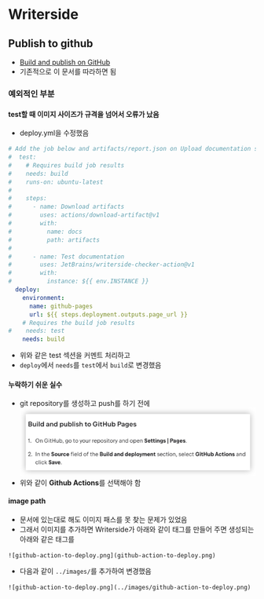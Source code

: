 # Writerside

## Publish to github

- [Build and publish on GitHub](https://www.jetbrains.com/help/writerside/deploy-docs-to-github-pages.html) 
- 기존적으로 이 문서를 따라하면 됨
### 예외적인 부분
#### test할 때 이미지 사이즈가 규격을 넘어서 오류가 났음
- deploy.yml을 수정했음
```yaml
# Add the job below and artifacts/report.json on Upload documentation step above if you want to fail the build when documentation contains errors
#  test:
#    # Requires build job results
#    needs: build
#    runs-on: ubuntu-latest
#
#    steps:
#      - name: Download artifacts
#        uses: actions/download-artifact@v1
#        with:
#          name: docs
#          path: artifacts
#
#      - name: Test documentation
#        uses: JetBrains/writerside-checker-action@v1
#        with:
#          instance: ${{ env.INSTANCE }}
  deploy:
    environment:
      name: github-pages
      url: ${{ steps.deployment.outputs.page_url }}
    # Requires the build job results
#    needs: test
    needs: build
```
- 위와 같은 test 섹션을 커멘트 처리하고
- `deploy`에서 `needs`를 `test`에서 `build`로 변경했음
#### 누락하기 쉬운 실수
- git repository를 생성하고 push를 하기 전에 
![github-action-to-deploy.png](../images/github-action-to-deploy.png)
- 위와 같이 **Github Actions**를 선택해야 함
#### image path
- 문서에 있는대로 해도 이미지 패스를 못 찾는 문제가 있었음
- 그래서 이미지를 추가하면 Writerside가 아래와 같이 태그를 만들어 주면 생성되는 아래와 같은 태그를

`![github-action-to-deploy.png](github-action-to-deploy.png)`

- 다음과 같이 `../images/`를 추가하여 변경했음

`![github-action-to-deploy.png](../images/github-action-to-deploy.png)`
